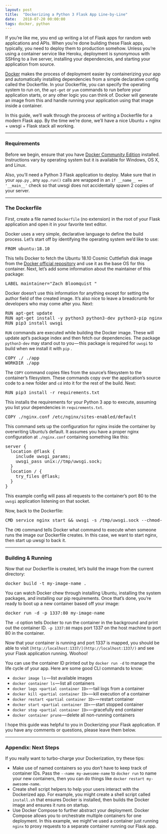 ```yaml
---
layout: post
title:  "Dockerizing a Python 3 Flask App Line-by-Line"
date:   2018-07-20 00:00:00
tags: docker, python
---
```


If you’re like me, you end up writing a lot of Flask apps for random web applications and APIs. When you’re done building these Flask apps, typically, you need to deploy them to production somehow. Unless you’re using a container service like Heroku, deployment is synonymous with SSHing to a live server, installing your dependencies, and starting your application from source.

[Docker](https://docker.io) makes the process of deployment easier by containerizing your app and automatically installing dependencies from a simple declarative config called the Dockerfile. In your Dockerfile, you can specify the operating system to run on, the `apt-get` or `yum` commands to run before your application starts, or any other logic you can think of. Docker will generate an image from this and handle running your application using that image inside a container.

In this guide, we’ll walk through the process of writing a Dockerfile for a modern Flask app. By the time we’re done, we’ll have a nice Ubuntu + nginx + uwsgi + Flask stack all working.

* * *

### Requirements

Before we begin, ensure that you have [Docker Community Edition](https://docker.io) installed. Instructions vary by operating system but it is available for Windows, OS X, and Linux.

Also, you’ll need a Python 3 Flask application to deploy. Make sure that in your `app.py` , any `app.run()` calls are wrapped in an `if __name__ == '__main__'` check so that uwsgi does not accidentally spawn 2 copies of your server.

* * *

### The Dockerfile

First, create a file named `Dockerfile` (no extension) in the root of your Flask application and open it in your favorite text editor.

Docker uses a very simple, declarative language to define the build process. Let’s start off by identifying the operating system we’d like to use:

<pre name="1b05" id="1b05" class="graf graf--pre graf-after--p">FROM ubuntu:18.10</pre>

This tells Docker to fetch the Ubuntu 18.10 Cosmic Cuttlefish disk image from the [Docker official repository](https://hub.docker.com/_/ubuntu/) and use it as the base OS for this container. Next, let’s add some information about the maintainer of this package:

<pre name="2da6" id="2da6" class="graf graf--pre graf-after--p">LABEL maintainer="Zach Bloomquist <zach@bloomqu.ist>"</pre>

Docker doesn’t use this information for anything except for setting the author field of the created image. It’s also nice to leave a breadcrumb for developers who may come after you. Next:

<pre name="5904" id="5904" class="graf graf--pre graf-after--p">RUN apt-get update
RUN apt-get install -y python3 python3-dev python3-pip nginx
RUN pip3 install uwsgi</pre>

`RUN` commands are executed while building the Docker image. These will update apt’s package index and then fetch our dependencies. The package `python3-dev` may stand out to you — this package is required for `uwsgi` to build when we install it with `pip` .

<pre name="ea92" id="ea92" class="graf graf--pre graf-after--p">COPY ./ ./app
WORKDIR ./app</pre>

The `COPY` command copies files from the source’s filesystem to the container’s filesystem. These commands copy over the application’s source code to a new folder and `cd` into it for the rest of the build. Next:

<pre name="3ba6" id="3ba6" class="graf graf--pre graf-after--p">RUN pip3 install -r requirements.txt</pre>

This installs the requirements for your Python 3 app to execute, assuming you list your dependencies in `requirements.txt`.

<pre name="7481" id="7481" class="graf graf--pre graf-after--p">COPY ./nginx.conf /etc/nginx/sites-enabled/default</pre>

This command sets up the configuration for nginx inside the container by overwriting Ubuntu’s default. It assumes you have a proper nginx configuration at `./nginx.conf` containing something like this:

<pre name="47cc" id="47cc" class="graf graf--pre graf-after--p">server {
  location @flask {
    include uwsgi_params;
    uwsgi_pass unix://tmp/uwsgi.sock;
  }
  location / {
    try_files @flask;
  }
}</pre>

This example config will pass all requests to the container’s port 80 to the `uwsgi` application listening on that socket.

Now, back to the Dockerfile:

<pre name="ed09" id="ed09" class="graf graf--pre graf-after--p">CMD service nginx start && uwsgi -s /tmp/uwsgi.sock --chmod-socket=666 --manage-script-name --mount /=app:app</pre>

The `CMD` command tells Docker what command to execute when someone runs the image our Dockerfile creates. In this case, we want to start nginx, then start up uwsgi to back it.

* * *

### Building & Running

Now that our Dockerfile is created, let’s build the image from the current directory:

<pre name="4886" id="4886" class="graf graf--pre graf-after--p">docker build -t my-image-name .</pre>

You can watch Docker chew through installing Ubuntu, installing the system packages, and installing our pip requirements. Once that’s done, you’re ready to boot up a new container based off your image:

<pre name="3e24" id="3e24" class="graf graf--pre graf-after--p">docker run -d -p 1337:80 my-image-name</pre>

The `-d` option tells Docker to run the container in the background and print out the container ID. `-p 1337:80` maps port 1337 on the host machine to port 80 in the container.

Now that your container is running and port 1337 is mapped, you should be able to visit `[http://localhost:1337/](http://localhost:1337/)` and see your Flask application running. Woohoo!

You can use the container ID printed out by `docker run -d` to manage the life cycle of your app. Here are some good CLI commands to know:

*   `docker image ls` — list available images
*   `docker container ls` — list all containers
*   `docker logs <partial container ID>` — tail logs from a container
*   `docker kill <partial container ID>` — kill execution of a container
*   `docker restart <partial container ID>` — restart container
*   `docker start <partial container ID>` — start stopped container
*   `docker stop <partial container ID>` — gracefully end container
*   `docker container prune` — delete all non-running containers

I hope this guide was helpful to you in Dockerizing your Flask application. If you have any comments or questions, please leave them below.

* * *

### Appendix: Next Steps

If you really want to turbo-charge your Dockerization, try these tips:

*   Make use of named containers so you don’t have to keep track of container IDs. Pass the `--name my-awesome-name` to `docker run` to name your new containers, then you can do things like `docker restart my-awesome-name`.
*   Create shell script helpers to help your users interact with the Dockerized app. For example, you might create a shell script called `install.sh` that ensures Docker is installed, then builds the Docker image and ensures it runs on startup.
*   Use Docker Compose to further abstract your deployment. Docker Compose allows you to orchestrate multiple containers for one deployment. In this example, we might’ve used a container just running `nginx` to proxy requests to a separate container running our Flask app.